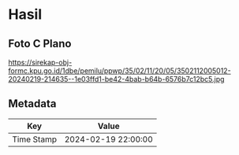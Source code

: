 # Hasil

## Foto C Plano

https://sirekap-obj-formc.kpu.go.id/1dbe/pemilu/ppwp/35/02/11/20/05/3502112005012-20240219-214635--1e03ffd1-be42-4bab-b64b-6576b7c12bc5.jpg


## Metadata

| Key        | Value               |
| ---------- | ------------------- |
| Time Stamp | 2024-02-19 22:00:00 |



